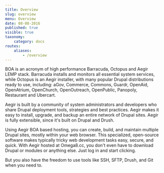 ```yaml
---
title: Overview
slug: overview
menu: Overview
date: 08-08-2016
published: true
visible: true
taxonomy:
    category: docs
routes:
    aliases:
        - /overview
---
```


BOA is an acronym of high performance Barracuda, Octopus and Aegir LEMP stack. Barracuda installs and monitors all essential system services, while Octopus is an Aegir installer, with many popular Drupal distributions ready to use, including: aGov, Commerce, Commons, Guardr, OpenAid, OpenAtrium, OpenChurch, OpenOutreach, OpenPublic, Panopoly, Restaurant and Ubercart.

Aegir is built by a community of system administrators and developers who share Drupal deployment tools, strategies and best practices. Aegir makes it easy to install, upgrade, and backup an entire network of Drupal sites. Aegir is fully extensible, since it's built on Drupal and Drush.

Using Aegir BOA based hosting, you can create, build, and maintain multiple Drupal sites, mostly within your web browser. This specialized, open-source software makes typically tricky web development tasks easy, secure, and quick. With Aegir hosted at Omega8.cc, you don't even have to download Drupal or modules or anything else. Just log in and start clicking.

But you also have the freedom to use tools like SSH, SFTP, Drush, and Git when you need to.
